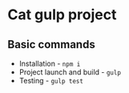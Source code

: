 # Cat gulp project

## Basic commands
* Installation - `npm i`
* Project launch and build - `gulp`
* Testing - `gulp test`
